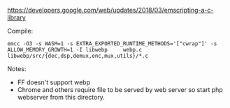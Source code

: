 https://developers.google.com/web/updates/2018/03/emscripting-a-c-library

Compile:
```
emcc -O3 -s WASM=1 -s EXTRA_EXPORTED_RUNTIME_METHODS='["cwrap"]' -s ALLOW_MEMORY_GROWTH=1 -I libwebp     webp.c     libwebp/src/{dec,dsp,demux,enc,mux,utils}/*.c
```

Notes:
* FF doesn't support webp
* Chrome and others require file to be served by web server so start php webserver from this directory.
